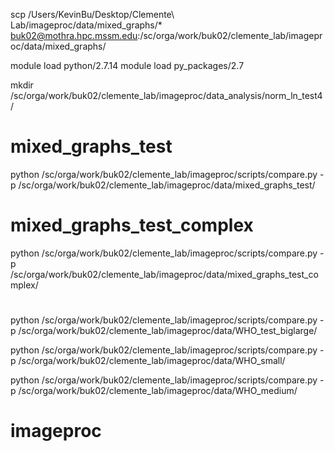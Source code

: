 

scp /Users/KevinBu/Desktop/Clemente\ Lab/imageproc/data/mixed_graphs/* buk02@mothra.hpc.mssm.edu:/sc/orga/work/buk02/clemente_lab/imageproc/data/mixed_graphs/


module load python/2.7.14
module load py_packages/2.7

mkdir /sc/orga/work/buk02/clemente_lab/imageproc/data_analysis/norm_ln_test4/

# mixed_graphs_test

python /sc/orga/work/buk02/clemente_lab/imageproc/scripts/compare.py -p /sc/orga/work/buk02/clemente_lab/imageproc/data/mixed_graphs_test/

# mixed_graphs_test_complex

python /sc/orga/work/buk02/clemente_lab/imageproc/scripts/compare.py -p /sc/orga/work/buk02/clemente_lab/imageproc/data/mixed_graphs_test_complex/

#
python /sc/orga/work/buk02/clemente_lab/imageproc/scripts/compare.py -p /sc/orga/work/buk02/clemente_lab/imageproc/data/WHO_test_biglarge/

python /sc/orga/work/buk02/clemente_lab/imageproc/scripts/compare.py -p /sc/orga/work/buk02/clemente_lab/imageproc/data/WHO_small/

python /sc/orga/work/buk02/clemente_lab/imageproc/scripts/compare.py -p /sc/orga/work/buk02/clemente_lab/imageproc/data/WHO_medium/


# imageproc



